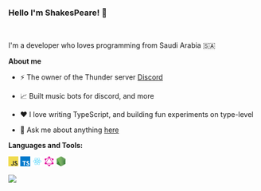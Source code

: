 ### Hello I'm ShakesPeare! 👋

<br />

I'm a developer who loves programming from Saudi Arabia 🇸🇦

**About me**

- ⚡️ The owner of the Thunder server [Discord](https://discord.gg/thunder)

- 📈 Built music bots for discord, and more

- ❤️ I love writing TypeScript, and building fun experiments on type-level

- 💬 Ask me about anything [here](https://github.com/ShakesPearre/ShakesPearre/issues)



**Languages and Tools:**  

<code><img height="20" src="https://raw.githubusercontent.com/github/explore/80688e429a7d4ef2fca1e82350fe8e3517d3494d/topics/javascript/javascript.png"></code>
<code><img height="20" src="https://raw.githubusercontent.com/github/explore/80688e429a7d4ef2fca1e82350fe8e3517d3494d/topics/typescript/typescript.png"></code>
<code><img height="20" src="https://raw.githubusercontent.com/github/explore/80688e429a7d4ef2fca1e82350fe8e3517d3494d/topics/react/react.png"></code>
<code><img height="20" src="https://raw.githubusercontent.com/github/explore/5c058a388828bb5fde0bcafd4bc867b5bb3f26f3/topics/graphql/graphql.png"></code>
<code><img height="20" src="https://raw.githubusercontent.com/github/explore/80688e429a7d4ef2fca1e82350fe8e3517d3494d/topics/nodejs/nodejs.png"></code>    


<img src="https://github-readme-stats.vercel.app/api?username=shakespearre&theme=radical&show_icons=true">
